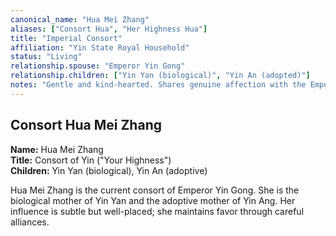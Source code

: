 ```yaml
---
canonical_name: "Hua Mei Zhang"
aliases: ["Consort Hua", "Her Highness Hua"]
title: "Imperial Consort"
affiliation: "Yin State Royal Household"
status: "Living"
relationship.spouse: "Emperor Yin Gong"
relationship.children: ["Yin Yan (biological)", "Yin An (adopted)"]
notes: "Gentle and kind-hearted. Shares genuine affection with the Emperor and is beloved by their sons. Often the palace’s voice of warmth and reason."
---
```

## Consort Hua Mei Zhang  
**Name:** Hua Mei Zhang  
**Title:** Consort of Yin ("Your Highness")  
**Children:** Yin Yan (biological), Yin An (adoptive)

Hua Mei Zhang is the current consort of Emperor Yin Gong. She is the biological mother of Yin Yan and the adoptive mother of Yin Ang. Her influence is subtle but well-placed; she maintains favor through careful alliances.
